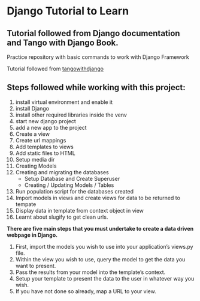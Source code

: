 # Django Tutorial to Learn

## Tutorial followed from Django documentation and Tango with Django Book.

Practice repository with basic commands to work with Django Framework    

Tutorial followed from [tangowithdjango](http://www.tangowithdjango.com/book17/)

## Steps followed while working with this project:    
1. install virtual environment and enable it
2. install Django
3. install other required libraries inside the venv
4. start new django project
5. add a new app to the project
6. Create a view
7. Create url mappings
8. Add templates to views
9. Add static files to HTML
10. Setup media dir
11. Creating Models
12. Creating and migrating the databases
    * Setup Database and Create Superuser
    * Creating / Updating Models / Tables
13. Run population script for the databases created
14. Import models in views and create views for data to be returned to tempate
15. Display data in template from context object in view
16. Learnt about slugify to get clean urls.



**There are five main steps that you must undertake to create a data driven webpage in Django.**
1. First, import the models you wish to use into your application’s views.py file.
2. Within the view you wish to use, query the model to get the data you want to present.
3. Pass the results from your model into the template’s context.
4. Setup your template to present the data to the user in whatever way you wish.
5. If you have not done so already, map a URL to your view.
